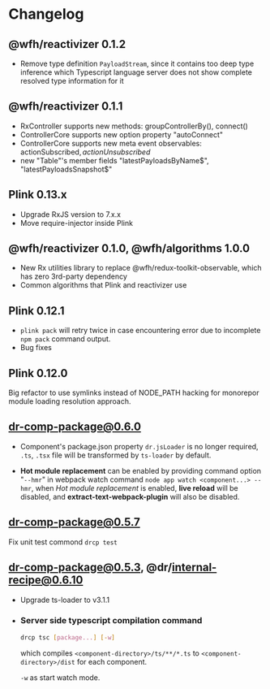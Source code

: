 # Changelog
## @wfh/reactivizer 0.1.2
- Remove type definition `PayloadStream`, since it contains too deep type inference which Typescript language server does not show complete resolved type information for it

## @wfh/reactivizer 0.1.1
- RxController supports new methods: groupControllerBy(), connect()
- ControllerCore supports new option property "autoConnect"
- ControllerCore supports new meta event observables: actionSubscribed$, actionUnsubscribed$
- new "Table"'s member fields "latestPayloadsByName$", "latestPayloadsSnapshot$"
 
## Plink 0.13.x
- Upgrade RxJS version to 7.x.x
- Move require-injector inside Plink

## @wfh/reactivizer 0.1.0, @wfh/algorithms 1.0.0
- New Rx utilities library to replace @wfh/redux-toolkit-observable, which has zero 3rd-party dependency
- Common algorithms that Plink and reactivizer use

## Plink 0.12.1
- `plink pack` will retry twice in case encountering error due to incomplete `npm pack` command output.
- Bug fixes

## Plink 0.12.0
Big refactor to use symlinks instead of NODE_PATH hacking for monorepor module loading resolution approach.

## dr-comp-package@0.6.0
- Component's package.json property `dr.jsLoader` is no longer required,
`.ts`, `.tsx` file will be transformed by `ts-loader` by default.

- **Hot module replacement** can be enabled by providing command option "`--hmr`" in webpack watch command `node app watch <component...> --hmr`, when *Hot module replacement* is enabled, **live reload** will be disabled, and **extract-text-webpack-plugin** will also be disabled.

## dr-comp-package@0.5.7
Fix unit test commond `drcp test`

## dr-comp-package@0.5.3, @dr/internal-recipe@0.6.10
- Upgrade ts-loader to v3.1.1
- ### Server side typescript compilation command
	```bash
	drcp tsc [package...] [-w]
	```
	which compiles `<component-directory>/ts/**/*.ts` to `<component-directory>/dist` for each component.

	`-w` as start watch mode.
